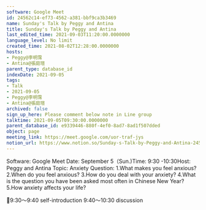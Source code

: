 ```yaml
---
software: Google Meet
id: 24562c14-ef73-4562-a381-bbf9ca3b3469
name: Sunday's Talk by Peggy and Antina
title: Sunday's Talk by Peggy and Antina
last_edited_time: 2021-09-03T11:20:00.0000000
language_level: No limit
created_time: 2021-08-02T12:28:00.0000000
hosts:
- Peggy@李明霈
- Antina@張庭瑄
parent_type: database_id
indexDate: 2021-09-05
tags:
- Talk
- 2021-09-05
- Peggy@李明霈
- Antina@張庭瑄
archived: false
sign_up_here: Please comment below note in Line group
talktime: 2021-09-05T09:30:00.0000000
parent_database_id: e9339446-880f-4ef0-8ad7-8ad1f507dded
object: page
meeting_link: https://meet.google.com/uor-traf-jys
notion_url: https://www.notion.so/Sunday-s-Talk-by-Peggy-and-Antina-24562c14ef734562a381bbf9ca3b3469
---
```


Software: Google Meet
Date: September 5（Sun.)Time: 9:30 -10:30Host: Peggy and Antina Topic: Anxiety
Question:
 1.What makes you feel anxious?2.When do you feel anxious?
3.How do you deal with your anxiety?
4.What is the question you have been asked most often in Chinese New Year?
5.How anxiety affects your life?

📅9:30～9:40 self-introduction 9:40～10:30 discussion





